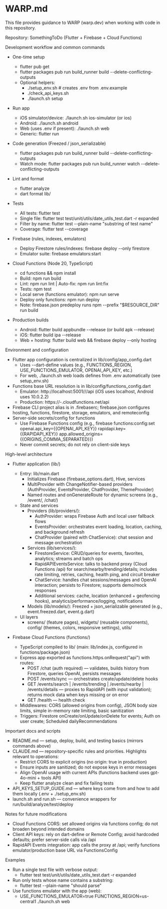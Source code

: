 # WARP.md

This file provides guidance to WARP (warp.dev) when working with code in this repository.

Repository: SomethingToDo (Flutter + Firebase + Cloud Functions)

Development workflow and common commands
- One-time setup
  - flutter pub get
  - flutter packages pub run build_runner build --delete-conflicting-outputs
  - Optional helpers:
    - ./setup_env.sh    # creates .env from .env.example
    - ./check_api_keys.sh
    - ./launch.sh setup

- Run app
  - iOS simulator/device: ./launch.sh ios-simulator (or ios)
  - Android: ./launch.sh android
  - Web (uses .env if present): ./launch.sh web
  - Generic: flutter run

- Code generation (Freezed / json_serializable)
  - flutter packages pub run build_runner build --delete-conflicting-outputs
  - Watch mode: flutter packages pub run build_runner watch --delete-conflicting-outputs

- Lint and format
  - flutter analyze
  - dart format lib/

- Tests
  - All tests: flutter test
  - Single file: flutter test test/unit/utils/date_utils_test.dart -r expanded
  - Filter by name: flutter test --plain-name "substring of test name"
  - Coverage: flutter test --coverage

- Firebase (rules, indexes, emulators)
  - Deploy Firestore rules/indexes: firebase deploy --only firestore
  - Emulator suite: firebase emulators:start

- Cloud Functions (Node 20, TypeScript)
  - cd functions && npm install
  - Build: npm run build
  - Lint: npm run lint  |  Auto-fix: npm run lint:fix
  - Tests: npm test
  - Local serve (functions emulator): npm run serve
  - Deploy only functions: npm run deploy
  - Note: firebase.json predeploy runs npm --prefix "$RESOURCE_DIR" run build

- Production builds
  - Android: flutter build appbundle --release  (or build apk --release)
  - iOS: flutter build ipa --release
  - Web + hosting: flutter build web && firebase deploy --only hosting

Environment and configuration
- Flutter app configuration is centralized in lib/config/app_config.dart
  - Uses --dart-define values (e.g., FUNCTIONS_REGION, USE_FUNCTIONS_EMULATOR, OPENAI_API_KEY, etc.)
  - For web, ./launch.sh web loads defines from .env automatically (see setup_env.sh)
- Functions base URL resolution is in lib/config/functions_config.dart
  - Emulator: http://localhost:5001/<projectId>/<region>/api (iOS uses localhost, Android uses 10.0.2.2)
  - Production: https://<region>-<projectId>.cloudfunctions.net/api
- Firebase CLI project alias is in .firebaserc; firebase.json configures hosting, functions, firestore, storage, emulators, and remoteconfig
- Server-side secrets/config for functions
  - Use Firebase Functions config (e.g., firebase functions:config:set openai.api_key={{OPENAI_API_KEY}} rapidapi.key={{RAPIDAPI_KEY}} app.allowed_origins={{ORIGINS_COMMA_SEPARATED}})
  - Never commit secrets; do not rely on client-side keys

High-level architecture
- Flutter application (lib/)
  - Entry: lib/main.dart
    - Initializes Firebase (firebase_options.dart), Hive, services
    - MultiProvider with ChangeNotifier-based providers (AuthProvider, EventsProvider, ChatProvider, ThemeProvider)
    - Named routes and onGenerateRoute for dynamic screens (e.g., /event/<id>, /chat/<sessionId>)
  - State and services
    - Providers (lib/providers/):
      - AuthProvider: wraps Firebase Auth and local user fallback flows
      - EventsProvider: orchestrates event loading, location, caching, and background refresh
      - ChatProvider (paired with ChatService): chat session and message orchestration
    - Services (lib/services/):
      - FirestoreService: CRUD/queries for events, favorites, analytics; streams and batch ops
      - RapidAPIEventsService: talks to backend proxy (Cloud Functions /api) for search/nearby/trending/details; includes rate limiting, retries, caching, health ping, and circuit breaker
      - ChatService: handles chat sessions/messages and OpenAI interaction; persists to Firestore; supports demo/mock responses
      - Additional services: cache, location (enhanced + geofencing hooks), analytics/performance/logging, notifications
    - Models (lib/models/): Freezed + json_serializable generated (e.g., event.freezed.dart, event.g.dart)
  - UI layers
    - screens/ (feature pages), widgets/ (reusable components), config/ (themes, colors, responsive settings), utils/

- Firebase Cloud Functions (functions/)
  - TypeScript compiled to lib/ (main: lib/index.js, configured in functions/package.json)
  - Express app exported as functions.https.onRequest("api") with routes:
    - POST /chat (auth required) — validates, builds history from Firestore, queries OpenAI, persists messages
    - POST /events/sync — orchestrates create/update/delete hooks
    - GET /events/search | /events/trending | /events/nearby | /events/details — proxies to RapidAPI (with input validation); returns mock data when keys missing or on error
    - GET /health — health check
  - Middlewares: CORS (allowed origins from config), JSON body size limits, simple in-memory rate limiting, basic sanitization
  - Triggers: Firestore onCreate/onUpdate/onDelete for events; Auth on user create; Scheduled dailyRecommendations

Important docs and scripts
- README.md — setup, deploy, build, and testing basics (mirrors commands above)
- CLAUDE.md — repository-specific rules and priorities. Highlights relevant to operations:
  - Restrict CORS to explicit origins (no origin: true in production)
  - Ensure inputs are sanitized; do not expose keys in error messages
  - Align OpenAI usage with current APIs (functions backend uses gpt-4o-mini + tools API)
  - Keep flutter analyze clean and fix failing tests
- API_KEYS_SETUP_GUIDE.md — where keys come from and how to add them locally (.env + ./setup_env.sh)
- launch.sh and run.sh — convenience wrappers for run/build/analyze/test/deploy

Notes for future modifications
- Cloud Functions CORS: set allowed origins via functions config; do not broaden beyond intended domains
- Client API keys: rely on dart-define or Remote Config; avoid hardcoded defaults; prefer server-side calls via /api
- RapidAPI Events integration: app calls the proxy at /api; verify functions emulator/production base URL via FunctionsConfig

Examples
- Run a single test file with verbose output:
  - flutter test test/unit/utils/date_utils_test.dart -r expanded
- Run only tests whose name contains a substring:
  - flutter test --plain-name "should parse"
- Use functions emulator with the app (web):
  - USE_FUNCTIONS_EMULATOR=true FUNCTIONS_REGION=us-central1 ./launch.sh web

